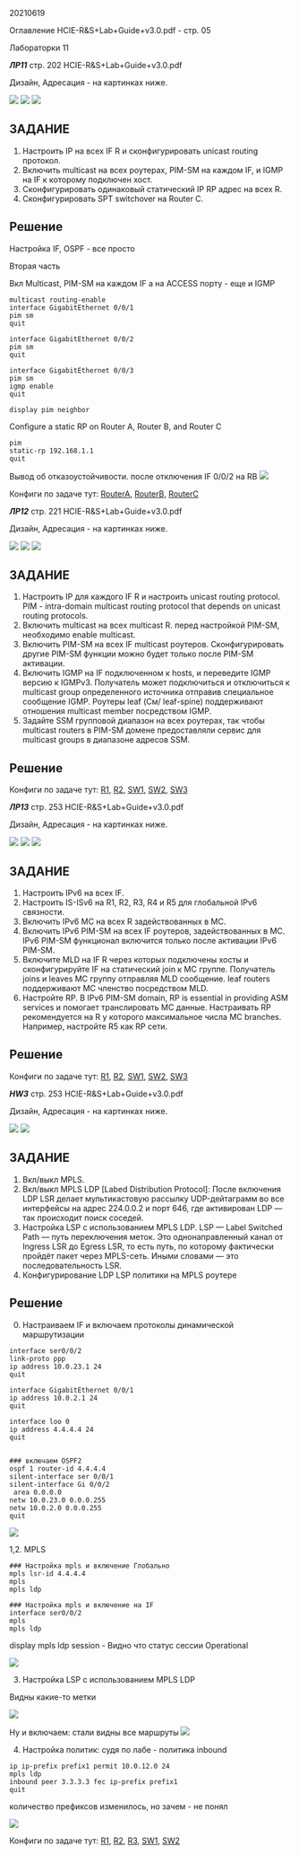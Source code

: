 20210619

Оглавление HCIE-R&S+Lab+Guide+v3.0.pdf - стр. 05

Лабораторки 11

___ЛР11___
стр. 202 HCIE-R&S+Lab+Guide+v3.0.pdf

Дизайн, Адресация - на картинках ниже.

![](pictures/01.jpg)
![](pictures/02.jpg)
![](pictures/03.jpg)


## ЗАДАНИЕ ##
1. Настроить IP на всех IF R и сконфигурировать unicast routing протокол. 
2. Включить multicast на всех роутерах, PIM-SM на каждом IF, и IGMP на IF к которому подключен хост. 
3. Сконфигурировать одинаковый статический IP RP адрес на всех R. 
4. Сконфигурировать SPT switchover на Router C. 

## Решение ##

Настройка IF, OSPF - все просто

Вторая часть

Вкл Multicast, PIM-SM на каждом IF а на ACCESS порту - еще и IGMP
```
multicast routing-enable 
interface GigabitEthernet 0/0/1 
pim sm 
quit 

interface GigabitEthernet 0/0/2 
pim sm 
quit 

interface GigabitEthernet 0/0/3
pim sm 
igmp enable
quit 

display pim neighbor 
```


Configure a static RP on Router A, Router B, and Router C

```
pim 
static-rp 192.168.1.1 
quit 
```

Вывод об отказоустойчивости. после отключения IF 0/0/2 на RB
![](pictures/06.jpg)


Конфиги по задаче тут: 
[RouterA](config/L11/RouterA.txt), 
[RouterB](config/L11/RouterB.txt), 
[RouterC](config/L11/RouterC.txt)


___ЛР12___
стр. 221 HCIE-R&S+Lab+Guide+v3.0.pdf

Дизайн, Адресация - на картинках ниже.

![](pictures/07.jpg)
![](pictures/08.jpg)
![](pictures/09.jpg)


## ЗАДАНИЕ ##
1. Настроить IP для каждого IF R и настроить unicast routing protocol. PIM - intra-domain multicast routing protocol that depends on unicast routing protocols. 
2. Включить multicast на всех multicast R. перед настройкой PIM-SM, необходимо enable multicast. 
3. Включить PIM-SM на всех IF multicast роутеров. Сконфигурировать другие 
PIM-SM функции можно будет только после PIM-SM активации. 
4. Включить IGMP на IF подключенном к hosts, и переведите IGMP версию 
к IGMPv3. Получатель может подключиться и отключиться к multicast group определенного источника отправив специальное сообщение IGMP. Роутеры leaf (См/ leaf-spine) поддерживают отношения multicast member посредством IGMP. 
5. Задайте SSM групповой диапазон на всех роутерах, так чтобы multicast routers в PIM-SM домене предоставляли сервис для multicast groups в диапазоне адресов SSM. 

## Решение ##




Конфиги по задаче тут: 
[R1](config/L12/R1.txt), 
[R2](config/L12/R2.txt), 
[SW1](config/L12/SW1.txt), 
[SW2](config/L12/SW2.txt), 
[SW3](config/L12/SW3.txt)




___ЛР13___
стр. 253 HCIE-R&S+Lab+Guide+v3.0.pdf

Дизайн, Адресация - на картинках ниже.

![](pictures/10.jpg)
![](pictures/11.jpg)
![](pictures/12.jpg)


## ЗАДАНИЕ ##
1. Настроить IPv6 на всех IF. 
2. Настроить IS-ISv6 на R1, R2, R3, R4 и R5 для глобальной IPv6 связности. 
3. Включить IPv6 MC на всех R задействованных в MC. 
4. Включить IPv6 PIM-SM на всех IF роутеров, задействованных в MC. IPv6 PIM-SM функционал включится только после активации IPv6 PIM-SM. 
5. Включите MLD на IF R через которых подключены хосты и сконфигурируйте IF на статический join к MC группе. Получатель joins и leaves MC группу отправляя MLD сообщение. leaf routers поддерживают MC членство посредством MLD. 
6. Настройте RP. В IPv6 PIM-SM domain, RP is essential in providing ASM services и помогает транслировать MC данные. Настраивать RP рекомендуется на R у которого максимальное числа MC branches. Например, настройте R5 как RP сети. 

## Решение ##




Конфиги по задаче тут: 
[R1](config/L12/R1.txt), 
[R2](config/L12/R2.txt), 
[SW1](config/L12/SW1.txt), 
[SW2](config/L12/SW2.txt), 
[SW3](config/L12/SW3.txt)


___HW3___
стр. 253 HCIE-R&S+Lab+Guide+v3.0.pdf

Дизайн, Адресация - на картинках ниже.

![](pictures/13.jpg)
![](pictures/14.jpg)


## ЗАДАНИЕ ##
1. Вкл/выкл MPLS. 
2. Вкл/выкл MPLS LDP [Labed Distribution Protocol]: После включения LDP LSR делает мультикастовую рассылку UDP-дейтаграмм во все интерфейсы на адрес 224.0.0.2 и порт 646, где активирован LDP — так происходит поиск соседей.
3. Настройка LSP с использованием MPLS LDP. LSP — Label Switched Path — путь переключения меток. Это однонаправленный канал от Ingress LSR до Egress LSR, то есть путь, по которому фактически пройдёт пакет через MPLS-сеть. Иными словами — это последовательность LSR.
4. Конфигурирование LDP LSP политики на MPLS роутере

## Решение ##
0. Настраиваем IF и включаем протоколы динамической маршрутизации
```
interface ser0/0/2
link-proto ppp
ip address 10.0.23.1 24
quit

interface GigabitEthernet 0/0/1
ip address 10.0.2.1 24
quit

interface loo 0
ip address 4.4.4.4 24
quit


### включаем OSPF2
ospf 1 router-id 4.4.4.4
silent-interface ser 0/0/1
silent-interface Gi 0/0/2
 area 0.0.0.0 
netw 10.0.23.0 0.0.0.255
netw 10.0.2.0 0.0.0.255
quit
```
![](pictures/16.jpg)


1,2. MPLS
```
### Настройка mpls и включение Глобально
mpls lsr-id 4.4.4.4
mpls
mpls ldp

### Настройка mpls и включение на IF
interface ser0/0/2
mpls
mpls ldp
```
display mpls ldp session - Видно что статус сессии Operational


![](pictures/15.jpg)

3. Настройка LSP с использованием MPLS LDP

Видны какие-то метки

![](pictures/17.jpg)

Ну и включаем: стали видны все маршруты
![](pictures/18.jpg)

4. Настройка политик: судя по лабе - политика inbound
```
ip ip-prefix prefix1 permit 10.0.12.0 24 
mpls ldp 
inbound peer 3.3.3.3 fec ip-prefix prefix1 
quit 
```

количество префиксов изменилось, но зачем - не понял

![](pictures/20.jpg)


Конфиги по задаче тут: 
[R1](config/HW3/R1.txt), 
[R2](config/HW3/R2.txt), 
[R3](config/HW3/R3.txt), 
[SW1](config/HW3/SW1.txt), 
[SW2](config/HW3/SW2.txt)